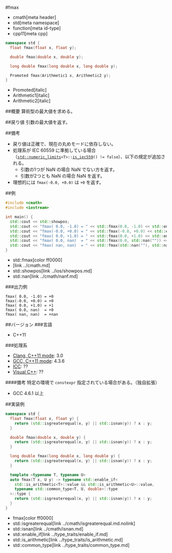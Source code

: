 #fmax
* cmath[meta header]
* std[meta namespace]
* function[meta id-type]
* cpp11[meta cpp]

```cpp
namespace std {
  float fmax(float x, float y);

  double fmax(double x, double y);

  long double fmax(long double x, long double y);

  Promoted fmax(Arithmetic1 x, Arithmetic2 y);
}
```
* Promoted[italic]
* Arithmetic1[italic]
* Arithmetic2[italic]

##概要
算術型の最大値を求める。

##戻り値
引数の最大値を返す。

##備考
- 戻り値は正確で、現在の丸めモードに依存しない。
- 処理系が IEC 60559 に準拠している場合（[`std::numeric_limits`](../limits/numeric_limits.md)`<T>::`[`is_iec559`](../limits/numeric_limits/is_iec559.md)`() != false`）、以下の規定が追加される。
    - 引数の1つが NaN の場合 NaN でない方を返す。
    - 引数が2つとも NaN の場合 NaN を返す。
- 理想的には `fmax(-0.0, +0.0)` は `+0` を返す。

##例
```cpp
#include <cmath>
#include <iostream>

int main() {
  std::cout << std::showpos;
  std::cout << "fmax( 0.0, -1.0) = " << std::fmax(0.0, -1.0) << std::endl;
  std::cout << "fmax(-0.0, +0.0) = " << std::fmax(-0.0, +0.0) << std::endl;
  std::cout << "fmax( 0.0, +1.0) = " << std::fmax(0.0, +1.0) << std::endl;
  std::cout << "fmax( 0.0, nan)  = " << std::fmax(0.0, std::nan("")) << std::endl;
  std::cout << "fmax( nan, nan)  = " << std::fmax(std::nan(""), std::nan("")) << std::endl;
}
```
* std::fmax[color ff0000]
* <cmath>[link ../cmath.md]
* std::showpos[link ../ios/showpos.md]
* std::nan[link ../cmath/nanf.md]

###出力例
```
fmax( 0.0, -1.0) = +0
fmax(-0.0, +0.0) = +0
fmax( 0.0, +1.0) = +1
fmax( 0.0, nan)  = +0
fmax( nan, nan)  = +nan
```

##バージョン
###言語
- C++11

###処理系
- [Clang, C++11 mode](/implementation.md#clang): 3.0
- [GCC, C++11 mode](/implementation.md#gcc): 4.3.6
- [ICC](/implementation.md#icc): ??
- [Visual C++](/implementation.md#visual_cpp): ??

####備考
特定の環境で `constexpr` 指定されている場合がある。（独自拡張）

- GCC 4.6.1 以上

##実装例
```cpp
namespace std {
  float fmax(float x, float y) {
    return (std::isgreaterequal(x, y) || std::isnan(y)) ? x : y;
  }

  double fmax(double x, double y) {
    return (std::isgreaterequal(x, y) || std::isnan(y)) ? x : y;
  }

  long double fmax(long double x, long double y) {
    return (std::isgreaterequal(x, y) || std::isnan(y)) ? x : y;
  }

  template <typename T, typename U>
  auto fmax(T x, U y) -> typename std::enable_if<
    std::is_arithmetic<T>::value && std::is_arithmetic<U>::value,
    typename std::common_type<T, U, double>::type
  >::type {
    return (std::isgreaterequal(x, y) || std::isnan(y)) ? x : y;
  }
}
```
* fmax[color ff0000]
* std::isgreaterequal[link ../cmath/isgreaterequal.md.nolink]
* std::isnan[link ../cmath/isnan.md]
* std::enable_if[link ../type_traits/enable_if.md]
* std::is_arithmetic[link ../type_traits/is_arithmetic.md]
* std::common_type[link ../type_traits/common_type.md]

